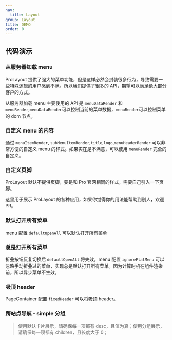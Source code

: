 ```yaml
---
nav:
  title: Layout
group: Layout
title: DEMO
order: 0
---
```


## 代码演示

<code src="../../../demos/layout/base.tsx"  iframe="650" title="基础使用"></code>

<code src="../../../demos/layout/help.tsx"   iframe="650" title="高级帮助"></code>

<code src="../../../demos/layout/draggableHelp.tsx"  debug iframe="650" title="支持拖动的高级帮助"></code>

<code src="../../../demos/layout/proHelpModal.tsx"   iframe="650" title="浮层高级帮助"></code>

<code src="../../../demos/layout/async-load-help.tsx"   iframe="650" title="远程加载帮助"></code>

<code src="../../../demos/layout/theme.tsx" iframe="650" title="通过 token 修改样式"></code>

<code src="../../../demos/layout/debug-demo.tsx"  debug background="var(--main-bg-color)" iframe="550" title="黑色主紧凑主题"></code>

<code src="../../../demos/layout/dark.tsx" iframe="650" title="黑色主题"></code>

<code src="../../../demos/layout/siderMode.tsx" iframe="650" title="侧栏导航 中后台产品默认推荐"></code>

<code src="../../../demos/layout/mixMode.tsx" iframe="650" title="混合导航"></code>

<code src="../../../demos/layout/topMode.tsx" iframe="650" title="顶部导航"></code>

<code src="../../../demos/layout/designSiderMenu.tsx" iframe="650" title="侧栏导航宽度256px"></code>

<code src="../../../demos/layout/footer-global-tools.tsx" iframe="650" title="页脚工具栏和全局公告"></code>

<code src="../../../demos/layout/collapsedShowTitle.tsx" iframe="650" title=" 收起时展示 title"></code>

<code src="../../../demos/layout/menu-group.tsx" iframe="650" title="不分组菜单样式"></code>

<code src="../../../demos/layout/classicMode.tsx" iframe="650" title="经典导航样式"></code>

<code src="../../../demos/layout/background-context.tsx" iframe="650" title="通过调整页面背景内容调整整体氛围"></code>

<code src="../../../demos/layout/designMenuCss.tsx" iframe="650" title="定制菜单样式"></code>

<code src="../../../demos/layout/pageSimplify.tsx" iframe="650" title="通过设置页背景和卡片样式简化界面层次"></code>

<code src="../../../demos/layout/customSider.tsx" iframe="650" title="自定侧栏菜单下方区域"></code>

<code src="../../../demos/layout/siteMenu.tsx" iframe="650" title="菜单展开-站点地图"></code>

### 从服务器加载 menu

ProLayout 提供了强大的菜单功能，但是这样必然会封装很多行为，导致需要一些特殊逻辑的用户感到不满。所以我们提供了很多的 API，期望可以满足绝大部分客户的方式。

从服务器加载 menu 主要使用的 API 是 `menuDataRender` 和 `menuRender`,`menuDataRender`可以控制当前的菜单数据，`menuRender`可以控制菜单的 dom 节点。

<code src="../../../demos/layout/dynamicMenu.tsx" iframe="650"></code>

### 自定义 menu 的内容

通过 `menuItemRender`, `subMenuItemRender`,`title`,`logo`,`menuHeaderRender` 可以非常方便的自定义 menu 的样式。如果实在是不满意，可以使用 `menuRender` 完全的自定义。

<code src="../../../demos/layout/customizeMenu.tsx" iframe="650"></code>

### 自定义页脚

ProLayout 默认不提供页脚，要是和 Pro 官网相同的样式，需要自己引入一下页脚。

<code src="../../../demos/layout/footer.tsx" iframe="650"></code>

这里用于展示 ProLayout 的各种应用，如果你觉得你的用法能帮助到别人，欢迎 PR。

<code src="../../../demos/layout/searchMenu.tsx" title="搜索菜单" iframe="650"></code>

<code src="../../../demos/layout/MultipleMenuOnePath.tsx" title="多个路由对应一个菜单项" iframe="650"></code>

### 默认打开所有菜单

menu 配置 `defaultOpenAll` 可以默认打开所有菜单

<code src="../../../demos/layout/DefaultOpenAllMenu.tsx" iframe="650"></code>

### 总是打开所有菜单

折叠按钮反复切换后 `defaultOpenAll` 将失效，menu 配置 `ignoreFlatMenu` 可以忽略手动折叠过的菜单，实现总是默认打开所有菜单。因为计算时机在组件渲染前，所以异步菜单不生效。

<code src="../../../demos/layout/AlwaysDefaultOpenAllMenu.tsx" iframe="650"></code>

<code src="../../../demos/layout/IconFont.tsx" title="使用 IconFont" iframe="650"></code>

### 吸顶 header

PageContainer 配置 `fixedHeader` 可以将吸顶 header。

<code src="../../../demos/layout/ghost.tsx" title="ghost 模式" iframe="650"></code>

<code src="../../../demos/layout/Nested.tsx" title="嵌套布局" iframe="650"></code>

<code src="../../../demos/layout/customize-collapsed.tsx" title="自定义的 collapse" iframe="650"></code>

<code src="../../../demos/layout/top-breadcrumb.tsx" title="面包屑显示在顶部" iframe="650"></code>

<code src="../../../demos/layout/immersive-navigation.tsx" title="多级站点导航" iframe="650"></code>

<code src="../../../demos/layout/immersive-navigation-top.tsx" title="沉浸式导航" iframe="650"></code>

### 跨站点导航 - simple 分组

> 使用默认卡片展示，请确保每一项都有 desc，且值为真；使用分组展示，请确保每一项都有 children，且长度大于 0；

<code src="../../../demos/layout/appList-group.tsx" title="跨站点导航列表 分组模式" iframe="650"></code>

<code src="../../../demos/layout/error-boundaries.tsx" title="layout 自带了错误处理功能，防止白屏" iframe="650"></code>

<code src="../../../demos/layout/splitMenus.tsx" title="splitMenus" debug iframe="650"></code>
